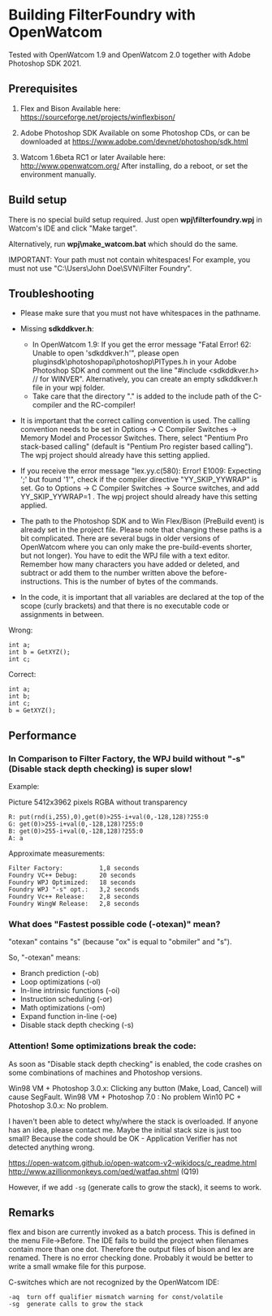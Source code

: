 
Building FilterFoundry with OpenWatcom
======================================

Tested with OpenWatcom 1.9 and OpenWatcom 2.0 together with Adobe Photoshop SDK 2021.


Prerequisites
-------------

1) Flex and Bison
   Available here:
   https://sourceforge.net/projects/winflexbison/

2) Adobe Photoshop SDK
   Available on some Photoshop CDs, or can be downloaded at
   https://www.adobe.com/devnet/photoshop/sdk.html

3) Watcom 1.6beta RC1 or later
   Available here:
   http://www.openwatcom.org/
   After installing, do a reboot, or set the environment manually.


Build setup
-----------

There is no special build setup required.
Just open **wpj\filterfoundry.wpj** in Watcom's IDE and click "Make target".

Alternatively, run **wpj\make_watcom.bat** which should do the same.

IMPORTANT: Your path must not contain whitespaces!
For example, you must not use "C:\Users\John Doe\SVN\Filter Foundry\".


Troubleshooting
---------------

- Please make sure that you must not have whitespaces in the pathname.

- Missing **sdkddkver.h**:
  * In OpenWatcom 1.9:
    If you get the error message "Fatal Error! 62:  Unable to open 'sdkddkver.h'", please open 
    pluginsdk\photoshopapi\photoshop\PITypes.h in your Adobe Photoshop SDK and
    comment out the line "#include <sdkddkver.h> // for WINVER".
    Alternatively, you can create an empty sdkddkver.h file in your wpj folder.
  * Take care that the directory "." is added to the include path of the C-compiler
    and the RC-compiler!

- It is important that the correct calling convention is used.
  The calling convention needs to be set in
  Options -> C Compiler Switches -> Memory Model and Processor Switches.
  There, select "Pentium Pro stack-based calling" (default is "Pentium Pro register based calling").
  The wpj project should already have this setting applied.

- If you receive the error message "lex.yy.c(580): Error! E1009: Expecting ';' but found '1'",
  check if the compiler directive "YY_SKIP_YYWRAP" is set.
  Go to Options -> C Compiler Switches -> Source switches, and add YY_SKIP_YYWRAP=1 .
  The wpj project should already have this setting applied.

- The path to the Photoshop SDK and to Win Flex/Bison (PreBuild event)
  is already set in the project file. Please note that changing these
  paths is a bit complicated. There are several bugs in older versions of OpenWatcom
  where you can only make the pre-build-events shorter, but not longer).
  You have to edit the WPJ file with a text editor.
  Remember how many characters you have added or deleted,
  and subtract or add them to the number written above the before-instructions.
  This is the number of bytes of the commands.

- In the code, it is important that all variables are declared at the
  top of the scope (curly brackets) and that there is no executable code or
  assignments in between.

Wrong:

    int a;
    int b = GetXYZ();
    int c;

Correct:

    int a;
    int b;
    int c;
    b = GetXYZ();


Performance
-----------

### In Comparison to Filter Factory, the WPJ build without "-s" (Disable stack depth checking) is super slow!

Example:

Picture 5412x3962 pixels RGBA without transparency

    R: put(rnd(i,255),0),get(0)>255-i+val(0,-128,128)?255:0
    G: get(0)>255-i+val(0,-128,128)?255:0
    B: get(0)>255-i+val(0,-128,128)?255:0
    A: a

Approximate measurements:

    Filter Factory:          1,8 seconds
    Foundry VC++ Debug:      20 seconds
    Foundry WPJ Optimized:   18 seconds
    Foundry WPJ "-s" opt.:   3,2 seconds
    Foundry Vc++ Release:    2,8 seconds
    Foundry WingW Release:   2,8 seconds

### What does "Fastest possible code (-otexan)" mean?

"otexan" contains "s" (because "ox" is equal to "obmiler" and "s").

So, "-otexan" means:

- Branch prediction (-ob)
- Loop optimizations (-ol)
- In-line intrinsic functions (-oi)
- Instruction scheduling (-or)
- Math optimizations (-om)
- Expand function in-line (-oe)
- Disable stack depth checking (-s)

### Attention! Some optimizations break the code:

As soon as "Disable stack depth checking" is enabled, the code crashes
on some combinations of machines and Photoshop versions.

Win98 VM + Photoshop 3.0.x: Clicking any button (Make, Load, Cancel) will cause SegFault.
Win98 VM + Photoshop 7.0 : No problem
Win10 PC + Photoshop 3.0.x: No problem.

I haven't been able to detect why/where the stack is overloaded.
If anyone has an idea, please contact me.
Maybe the initial stack size is just too small?
Because the code should be OK - Application Verifier has not detected anything wrong.

https://open-watcom.github.io/open-watcom-v2-wikidocs/c_readme.html
http://www.azillionmonkeys.com/qed/watfaq.shtml (Q19)

However, if we add `-sg` (generate calls to grow the stack), it seems to work.


Remarks
-------

flex and bison are currently invoked as a batch process.
This is defined in the menu File->Before.
The IDE fails to build the project when filenames contain more than one dot.
Therefore the output files of bison and lex are renamed.
There is no error checking done.
Probably it would be better to write a small wmake file for this purpose.

C-switches which are not recognized by the OpenWatcom IDE:

    -aq  turn off qualifier mismatch warning for const/volatile
    -sg  generate calls to grow the stack

